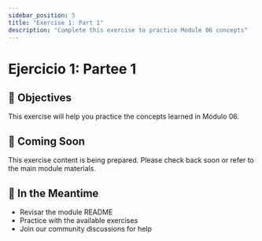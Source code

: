 ```yaml
---
sidebar_position: 5
title: "Exercise 1: Part 1"
description: "Complete this exercise to practice Module 06 concepts"
---
```


# Ejercicio 1: Partee 1

## 🎯 Objectives

This exercise will help you practice the concepts learned in Módulo 06.

## 📝 Coming Soon

This exercise content is being prepared. Please check back soon or refer to the main module materials.

## 🚀 In the Meantime

- Revisar the module README
- Practice with the available exercises
- Join our community discussions for help
